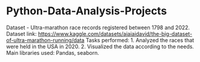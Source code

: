 # Python-Data-Analysis-Projects
Dataset - Ultra-marathon race records registered between 1798 and 2022. Dataset link: https://www.kaggle.com/datasets/aiaiaidavid/the-big-dataset-of-ultra-marathon-running/data
Tasks performed: 1. Analyzed the races that were held in the USA in 2020.
2. Visualized the data according to the needs.
Main libraries used: Pandas, seaborn.

